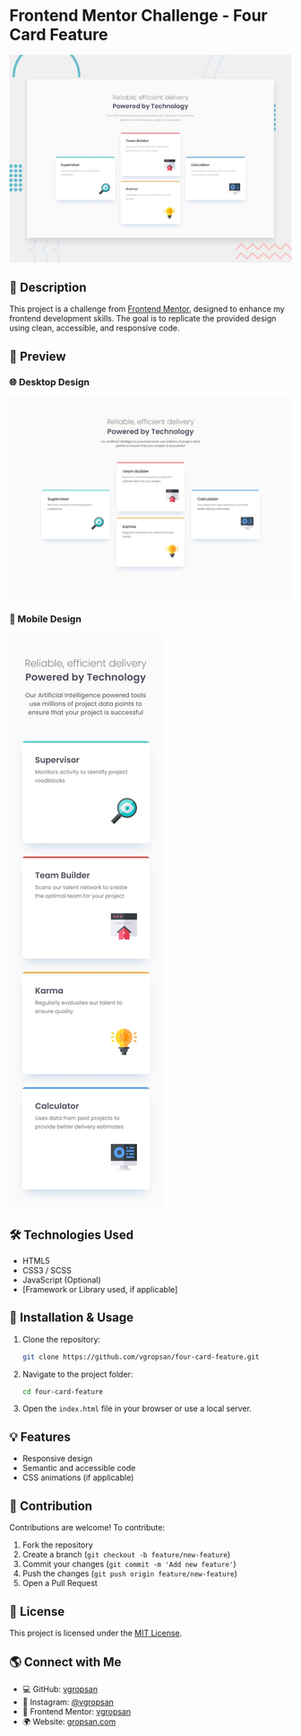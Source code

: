 # Frontend Mentor Challenge - Four Card Feature

![Desktop Preview](design/desktop-preview.jpg)

## 🚀 Description

This project is a challenge from [Frontend Mentor](https://www.frontendmentor.io), designed to enhance my frontend development skills. The goal is to replicate the provided design using clean, accessible, and responsive code.

## 📸 Preview

### 🌐 Desktop Design
![Desktop Design](design/desktop-design.jpg)

### 📱 Mobile Design
![Mobile Design](design/mobile-design.jpg)

## 🛠️ Technologies Used

- HTML5
- CSS3 / SCSS
- JavaScript (Optional)
- [Framework or Library used, if applicable]

## 📂 Installation & Usage

1. Clone the repository:
   ```sh
   git clone https://github.com/vgropsan/four-card-feature.git
   ```
2. Navigate to the project folder:
   ```sh
   cd four-card-feature
   ```
3. Open the `index.html` file in your browser or use a local server.

## 💡 Features

- Responsive design
- Semantic and accessible code
- CSS animations (if applicable)

## 📝 Contribution

Contributions are welcome! To contribute:

1. Fork the repository
2. Create a branch (`git checkout -b feature/new-feature`)
3. Commit your changes (`git commit -m 'Add new feature'`)
4. Push the changes (`git push origin feature/new-feature`)
5. Open a Pull Request

## 📄 License

This project is licensed under the [MIT License](LICENSE).

## 🌎 Connect with Me

- 💻 GitHub: [vgropsan](https://github.com/vgropsan)
- 📸 Instagram: [@vgropsan](https://www.instagram.com/vgropsan/)
- 🎨 Frontend Mentor: [vgropsan](https://www.frontendmentor.io/profile/vgropsan)
- 🌍 Website: [gropsan.com](https://gropsan.com)

